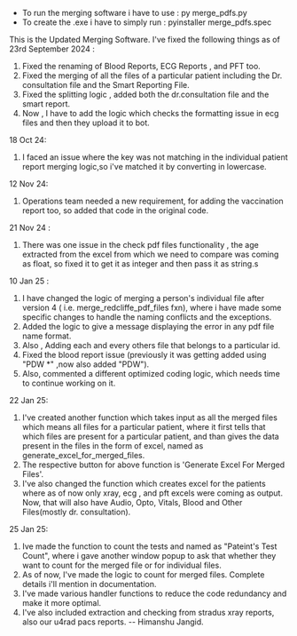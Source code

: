 * To run the merging software i have to use : py merge_pdfs.py
* To create the .exe i have to simply run : pyinstaller merge_pdfs.spec

This is the Updated Merging Software. 
I've fixed the following things as of 23rd September 2024 :
1. Fixed the renaming of Blood Reports, ECG Reports , and PFT too.
2. Fixed the merging of all the files of a particular patient including the Dr. consultation file and the Smart Reporting File.
3. Fixed the splitting logic , added both the dr.consultation file and the smart report.
4. Now , I have to add the logic which checks the formatting issue in ecg files and then they upload it to bot.

18 Oct 24:
1. I faced an issue where the key was not matching in the individual patient report merging logic,so i've matched it by converting in lowercase.

12 Nov 24:
1. Operations team needed a new requirement, for adding the vaccination report too, so added that code in the original code.

21 Nov 24 :
1. There was one issue in the check pdf files functionality , the age extracted from the excel from which we need to compare was coming as float, so fixed it to get it as integer and then pass it as string.s

10 Jan 25 :
1. I have changed the logic of merging a person's individual file after version 4 ( i.e. merge_redcliffe_pdf_files fxn), where i have made some specific changes to handle the naming conflicts and the exceptions.
2. Added the logic to give a message displaying the error in any pdf file name format.
3. Also , Adding each and every others file that belongs to a particular id.
4. Fixed the blood report issue (previously it was getting added using "PDW *" ,now also added "PDW").
5. Also, commented a different optimized coding logic, which needs time to continue working on it.

22 Jan 25:
1. I've created another function which takes input as all the merged files which means all files for a particular patient, where it first tells that which files are present for a particular patient, and than gives the data present in the files in the form of excel, named as generate_excel_for_merged_files.
2. The respective button for above function is 'Generate Excel For Merged Files'.
3. I've also changed the function which creates excel for the patients where as of now only xray, ecg , and pft excels were coming as output. Now, that will also have Audio, Opto, Vitals, Blood and Other Files(mostly dr. consultation).

25 Jan 25:
1. Ive made the function to count the tests and named as "Pateint's Test Count", where i gave another window popup to ask that whether they want to count for the merged file or for individual files.
2. As of now, I've made the logic to count for merged files. Complete details i'll mention in documentation.
3. I've made various handler functions to reduce the code redundancy and make it more optimal.
4. I've also included extraction and checking from stradus xray reports, also our u4rad pacs reports.
-- Himanshu Jangid.